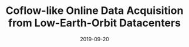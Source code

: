 ---
title: "Coflow-like Online Data Acquisition from Low-Earth-Orbit Datacenters"
authors:
- Huawei Huang
- Song Guo
- Weifa Liang
- Kun Wang
- Yasuo Okabe

date: "2019-09-20"
doi: "10.1109/TMC.2019.2936202"

# Publication type.
# 1 = Conference paper; 2 = Journal article;
# 3 = Preprint Paper; 4 = Report; 5 = Book; 6 = Book section;
# 7 = Thesis; 8 = Patent
publication_types: ["2"]

# Publication name and optional abbreviated publication name.
publication: "* IEEE Transactions on Mobile Computing*"
publication_short: "TMC"

url_pdf: https://ieeexplore.ieee.org/abstract/document/8807289?casa_token=fD3ehGvMkRcAAAAA:tWQvrroizjygnSQoop4NxlK9_8DVTVJy7gBS3NwftDztKc5lAqtdqP7DyuIb0E_OPVNfLCW7eQ4
# url_code: ''
# url_dataset: ''
# url_poster: ''
# url_project: ''
# url_slides: ''
# url_video: ''

---